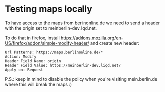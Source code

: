 # Testing maps locally
To have access to the maps from berlinonline.de we need to send a header with the origin set to meinberlin-dev.liqd.net.

To do that in firefox, install https://addons.mozilla.org/en-US/firefox/addon/simple-modify-header/ and create new header:

    Url Patterns: https://maps.berlinonline.de/*
    Action: Modify
    Header Field Name: origin
    Header Field Value: https://meinberlin-dev.liqd.net/
    Apply on: Request

P.S.: keep in mind to disable the policy when you're visiting mein.berlin.de where this will break the maps :)
